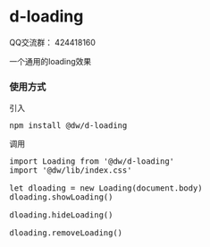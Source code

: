 # d-loading
QQ交流群： 424418160


一个通用的loading效果
### 使用方式
引入
<pre>
npm install @dw/d-loading
</pre>

调用
<pre>
import Loading from '@dw/d-loading'
import '@dw/lib/index.css'

let dloading = new Loading(document.body)
dloading.showLoading()

dloading.hideLoading()

dloading.removeLoading()
</pre>
